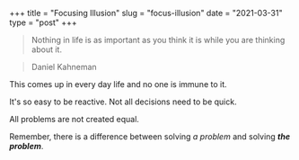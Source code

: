 +++
title = "Focusing Illusion"
slug = "focus-illusion"
date = "2021-03-31"
type = "post"
+++

> Nothing in life is as important as you think it is while you are thinking about it.

> Daniel Kahneman

This comes up in every day life and no one is immune to it.

It's so easy to be reactive. Not all decisions need to be quick.

All problems are not created equal.

Remember, there is a difference between solving _a problem_ and solving **_the problem_**.


